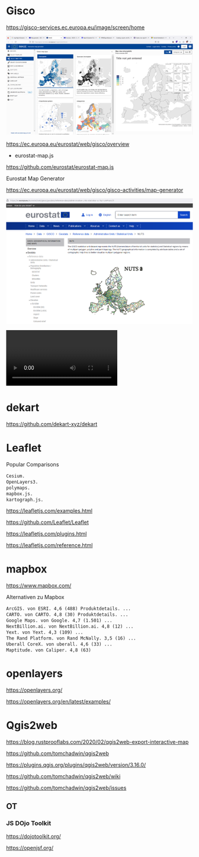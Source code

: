 
# Gisco


https://gisco-services.ec.europa.eu/image/screen/home

![](../pics/20231107115514_image_gisco.png)

https://ec.europa.eu/eurostat/web/gisco/overview

- eurostat-map.js

https://github.com/eurostat/eurostat-map.js

Eurostat Map Generator 

https://ec.europa.eu/eurostat/web/gisco/gisco-activities/map-generator


![](../pics/20231107120819_eurostat_nuts.png)

<video src="../mov/2023-11-07-12-06-23.mp4" controls title="Title"></video>

# dekart

https://github.com/dekart-xyz/dekart

# Leaflet 
Popular Comparisons

    Cesium.
    OpenLayers3.
    polymaps.
    mapbox.js.
    kartograph.js.

<https://leafletjs.com/examples.html>

<https://github.com/Leaflet/Leaflet>

<https://leafletjs.com/plugins.html>

<https://leafletjs.com/reference.html>


# mapbox

https://www.mapbox.com/

Alternativen zu Mapbox

    ArcGIS. von ESRI. 4,6 (488) Produktdetails. ...
    CARTO. von CARTO. 4,8 (30) Produktdetails. ...
    Google Maps. von Google. 4,7 (1.501) ...
    NextBillion.ai. von NextBillion.ai. 4,8 (12) ...
    Yext. von Yext. 4,3 (109) ...
    The Rand Platform. von Rand McNally. 3,5 (16) ...
    Uberall CoreX. von uberall. 4,6 (33) ...
    Maptitude. von Caliper. 4,8 (63)

# openlayers

<https://openlayers.org/>

<https://openlayers.org/en/latest/examples/>

# Qgis2web 

<https://blog.rustprooflabs.com/2020/02/qgis2web-export-interactive-map>

<https://github.com/tomchadwin/qgis2web>

<https://plugins.qgis.org/plugins/qgis2web/version/3.16.0/>

<https://github.com/tomchadwin/qgis2web/wiki>

<https://github.com/tomchadwin/qgis2web/issues>


## OT

### JS DOjo Toolkit

https://dojotoolkit.org/

https://openjsf.org/ 